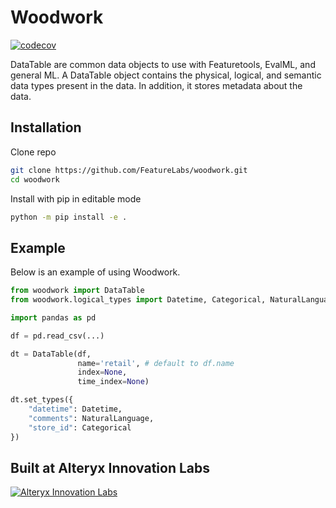 # Woodwork

[![codecov](https://codecov.io/gh/FeatureLabs/woodwork/branch/main/graph/badge.svg?token=KJCKMREBDP)](https://codecov.io/gh/FeatureLabs/woodwork)

DataTable are common data objects to use with Featuretools, EvalML, and general ML. A DataTable object contains the physical, logical, and semantic data types present in the data. In addition, it stores metadata about the data.

## Installation

Clone repo

```bash
git clone https://github.com/FeatureLabs/woodwork.git
cd woodwork
```

Install with pip in editable mode

```bash
python -m pip install -e .
```

## Example

Below is an example of using Woodwork.

```python
from woodwork import DataTable
from woodwork.logical_types import Datetime, Categorical, NaturalLanguage

import pandas as pd

df = pd.read_csv(...)

dt = DataTable(df,
               name='retail', # default to df.name
               index=None,
               time_index=None)

dt.set_types({
    "datetime": Datetime,
    "comments": NaturalLanguage,
    "store_id": Categorical
})
```

## Built at Alteryx Innovation Labs

<a href="https://www.alteryx.com/innovation-labs">
    <img src="https://evalml-web-images.s3.amazonaws.com/alteryx_innovation_labs.png" alt="Alteryx Innovation Labs" />
</a>
